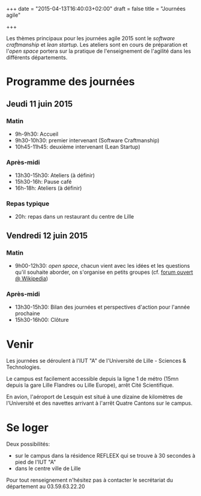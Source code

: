 +++
date = "2015-04-13T16:40:03+02:00"
draft = false
title = "Journées agile"

+++

Les thèmes principaux pour les journées agile 2015 sont le *software craftmanship* et *lean startup*.
Les ateliers sont en cours de préparation et l'*open space* portera sur la pratique de l'enseignement 
de l'agilité  dans les différents départements.


# Programme des journées

## Jeudi 11 juin 2015

### Matin

* 9h-9h30: Accueil
* 9h30-10h30: premier intervenant (Software Craftmanship)
* 10h45-11h45: deuxième intervenant (Lean Startup)

### Après-midi

* 13h30-15h30: Ateliers (à définir)
* 15h30-16h: Pause café
* 16h-18h: Ateliers (à définir)

### Repas typique

* 20h: repas dans un restaurant du centre de Lille

## Vendredi 12 juin 2015

### Matin

* 9h00-12h30: *open space*, chacun vient avec les idées et les questions qu'il
souhaite aborder, on s'organise en petits groupes (cf. [forum ouvert @ Wikipedia](http://fr.wikipedia.org/wiki/Méthodologie_Forum_Ouvert))

### Après-midi

* 13h30-15h30: Bilan des journées et perspectives d'action pour l'année prochaine
* 15h30-16h00: Clôture

# Venir

Les journées se déroulent à l'IUT "A" de l'Université de Lille - Sciences & Technologies.

Le campus est facilement accessible depuis la ligne 1 de métro (15mn depuis la gare Lille 
Flandres ou Lille Europe), arrêt Cité Scientifique.

En avion, l'aéroport de Lesquin est situé à une dizaine de kilomètres de l'Université et 
des navettes arrivant à l'arrêt Quatre Cantons sur le campus.

# Se loger

Deux possibilités:

* sur le campus dans la résidence REFLEEX qui se trouve à 30 secondes à pied de l'IUT "A"
* dans le centre ville de Lille

Pour tout renseignement n'hésitez pas à contacter le secrétariat du département au 03.59.63.22.20

